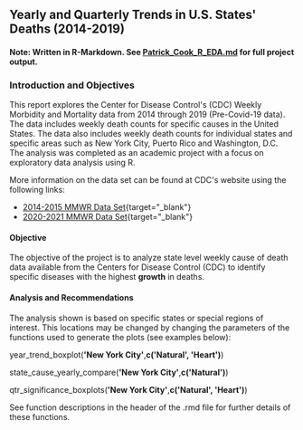## Yearly and Quarterly Trends in U.S. States' Deaths (2014-2019)
#### Note: Written in R-Markdown. See [Patrick_Cook_R_EDA.md](https://github.com/ATXCodeCook/exploratory_data_analysis_in_R/blob/main/Patrick_Cook_R_EDA.md) for full project output.

### Introduction and Objectives

This report explores the Center for Disease Control's (CDC) Weekly Morbidity and 
Mortality data from 2014 through 2019 (Pre-Covid-19 data). 
The data includes weekly death counts for specific causes in the United States. 
The data also includes weekly death counts for individual states and specific 
areas such as New York City, Puerto Rico and Washington, D.C. The analysis was 
completed as an academic project with a focus on exploratory data analysis using R.

More information on the data set can be found at CDC's website 
using the following links: 

- [2014-2015 MMWR Data Set](https://data.cdc.gov/NCHS/Weekly-Counts-of-Deaths-by-State-and-Select-Causes/3yf8-kanr){target="_blank"}
- [2020-2021 MMWR Data Set](https://data.cdc.gov/NCHS/Weekly-Provisional-Counts-of-Deaths-by-State-and-S/muzy-jte6){target="_blank"}

#### Objective

The objective of the project is to analyze state level weekly cause of death 
data available from the Centers for Disease Control (CDC) to identify specific 
diseases with the highest **growth** in deaths.

#### Analysis and Recommendations
The analysis shown is based on specific states or special regions of 
interest.  This locations may be changed by changing the parameters of the 
functions used to generate the plots (see examples below):

year_trend_boxplot(**'New York City'**,**c('Natural', 'Heart')**)

state_cause_yearly_compare(**'New York City'**,**c('Natural')**)

qtr_significance_boxplots(**'New York City'**,**c('Natural', 'Heart')**)


See function descriptions in the header of the .rmd file for further details of these functions.

